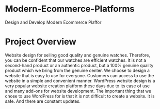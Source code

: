 # Modern-Ecommerce-Platforms
Design and Develop Modern Ecommerce Plaffor
# Project Overview
Website design for selling good quality and genuine watches. Therefore, you can be confident that our watches are efficient watches. It is not a second-hand product or an authentic product, but a 100% genuine quality product which we bring from the genuine center. We choose to design a website that is easy to use for everyone. Customers can access to use the website in a simple and convenient manner. WordPress website design is a very popular website creation platform these days due to its ease of use and many add-ons for website development. The important thing that we chose to use WordPress for is that it is not difficult to create a website. It is safe. And there are constant updates.
